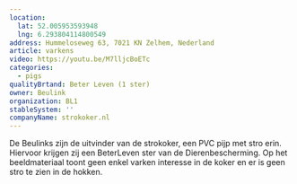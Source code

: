 ```yaml
---
location:
  lat: 52.005953593948
  lng: 6.293804114800549
address: Hummeloseweg 63, 7021 KN Zelhem, Nederland
article: varkens
video: https://youtu.be/M7lljcBoETc
categories:
  - pigs
qualityBrtand: Beter Leven (1 ster)
owner: Beulink
organization: BL1
stableSystem: ''
companyName: strokoker.nl
---
```

De Beulinks zijn de uitvinder van de strokoker, een PVC pijp met stro erin. Hiervoor krijgen zij een BeterLeven ster van de Dierenbescherming. Op het beeldmateriaal toont geen enkel varken interesse in de koker en er is geen stro te zien in de hokken.
